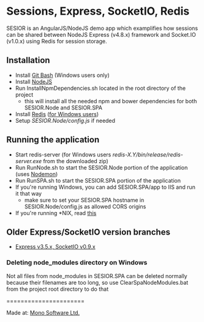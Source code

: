 Sessions, Express, SocketIO, Redis
======================

SESIOR is an AngularJS/NodeJS demo app which examplifies how sessions can be shared between NodeJS Express (v4.8.x) framework and Socket.IO (v1.0.x) using Redis for session storage.

## Installation
 * Install [Git Bash](http://msysgit.github.io/) (Windows users only)
 * Install [NodeJS](http://nodejs.org/)
 * Run InstallNpmDependencies.sh located in the root directory of the project
   * this will install all the needed npm and bower dependencies for both SESIOR.Node and SESIOR.SPA
 * Install [Redis](http://redis.io/) ([for Windows users](https://github.com/MSOpenTech/redis/tree/2.8/bin/release))
 * Setup *SESIOR.Node/config.js* if needed
   
## Running the application   
 * Start redis-server (for Windows users *redis-X.Y/bin/release/redis-server.exe* from the downloaded zip)
 * Run RunNode.sh to start the SESIOR.Node portion of the application (uses [Nodemon](https://github.com/remy/nodemon))
 * Run RunSPA.sh to start the SESIOR.SPA portion of the application  
 * If you're running Windows, you can add SESIOR.SPA/app to IIS and run it that way
   * make sure to set your SESIOR.SPA hostname in SESIOR.Node/config.js as allowed CORS origins
 * If you're running *NIX, read [this](http://stackoverflow.com/questions/17451834/angularjs-node-js-expressjs-application-integration-issue)
 
## Older Express/SocketIO version branches
 * [Express v3.5.x, SocketIO v0.9.x](https://github.com/pootzko/sesior/tree/exp3.5.x_sio0.9.x)

### Deleting node_modules directory on Windows
Not all files from node_modules in SESIOR.SPA can be deleted normally because their filenames are too long, so use ClearSpaNodeModules.bat from the project root directory to do that

======================

Made at: [Mono Software Ltd.](http://www.mono-software.com/)